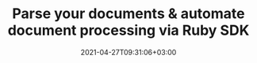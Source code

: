 ---
############################# Static ############################
layout: "product"
date: 2021-04-27T09:31:06+03:00
draft: false

product: "Parser"
product_tag: "parser"
platform: "Ruby"
platform_tag: "ruby"

############################# Head ############################
head_title: "Parse Documents and Extract Data with Ruby"
head_description: "Parse documents by template and fetch plain and formatted text, markdown text, HTML tags, images and document information using Ruby."

############################# Header ############################
title: "Parse your documents & automate document processing via Ruby SDK"
description: "Build document processing solutions using Ruby REST API. Use our unified API with different document types without worrying about file format specifics."
button:
    enable: true

############################# SubMenu ############################
submenu:
    enable: true
    
    left:
        img_alt: "GroupDocs.Parser Cloud SDK for Ruby"
        image: "/sdk/272x272/groupdocs_parser-for-ruby.webp"
        product: "GroupDocs.Parser"
        platform: "Ruby"

    middle:
        button:
            # button loop
            - link: "#overview"
              text: "Overview"

            # button loop
            - link: "#features"
              text: "Features"


            # button loop
            - link: "https://docs.groupdocs.cloud/parser/release-notes/"
              text: "Release Notes"

            # button loop
            - link: "https://purchase.groupdocs.cloud/pricing"
              text: "Pricing"

    right:
        link_download: "https://github.com/groupdocs-parser-cloud/groupdocs-parser-cloud-ruby"
        link_learn: "https://docs.groupdocs.cloud/parser/"
        link_buy: "https://purchase.groupdocs.cloud/buy"

############################# Overview ############################
overview:
    enable: true
    content: |
      GroupDocs.Parser Cloud SDK for Ruby and is a powerful REST API document data parsing solution that allows to parse over 50 document types. The SDK allows to build document processing automation solutions in a unified way. No matter what document format you receive - PDF or DOCX or any other supported one, you are allowed to extract data with the unified API.
      Parsing by template is a valuable feature, but the API also provides other methods to extract images and text.
    tabs:
      enable: true
      
      ## TAB ONE ##
      tab_one:
        description: |
          An overview of the features supported by the document parser Cloud API.
      
        left:
          enable: true
          icon: "fas fa-list-ul"
          title: "Features"
          content: |
            * Parse documents
            * Parse document by template
            * Extract text
            * Extract images
            * Extract metadata
        right:
          enable: true
          icon: "fas fa-files-o"
          title: "Extract from Documents"
          content: |
            * Emails
            * eBooks
            * PDF files
            * PDF Portfolio
            * Files within ZIP archives
            * Text and Markup documents
            * Microsoft & OpenDocument
      
      ## TAB TWO ##
      tab_two:
        description: |
          Document parser Cloud API supported formats.

        left:
          enable: true
          table:
            # table loop
            - title: "Microsoft Office Formats"
              content: |
                * **Word Processing**: DOC, DOCX, DOCM, DOT, DOTX, DOTM
                * **Spreadsheets**: XLS, XLSX, XLSM, XLSB, XLT, XLTX, XLTM, XLA, XLAM
                * **Presentations**: PPT, PPTX, PPTM, PPS, PPSX, PPSM, POT, POTX, POTM
                * **OneNote**: ONE

        right:
          enable: true
          table:
            # table loop
            - title: "OpenDocument & Other Formats"
              content: |
                * **OpenDocument Formats**: ODT, OTT, ODS, OTS, ODP, OTP
                * **Text**: TXT, RTF
                * **Markup**: HTML, XHTML, MHTML, MD, XML
                * **Portable Formats**: PDF
                * **Email**: PST, OST, EML, EMLX, MSG
                * **eBook Formats**: EPUB, FB2, CHM
                * **Other**: NUMBERS, CSV, ZIP


      ## TAB THREE ##
      tab_three:
        description: |
          Supported Operating Systems and Frameworks
      
        left:
          enable: true
          table:
            # table loop
            - icon: "fab fa-windows"
              title: "Operating Systems"
              content: |
                * Microsoft Windows Desktop
                * Microsoft Windows Server
                * Linux
                * MacOS

            # table loop
            - icon: "fas fa-code"
              title: "Supported Frameworks"
              content: |
                * Java 7 (1.7) and above

        right:
          enable: true
          table:
            # table loop
            - icon: "fas fa-cogs"
              title: "Development Environments"
              content: |
                * NetBeans
                * IntelliJ IDEA
                * Eclipse
            # table loop
            - icon: "fas fa-tools"
              title: "Build Automation Tool"
              content: |
                * Maven

############################# Features ############################
features:
    enable: true
    title: "Document Parser REST API Features"

    feature:
      # feature loop
      - icon: "fas fa-file-pdf"
        content: "Parse PDF, word processing documents, spreadsheets & presentations"

      # feature loop
      - icon: "fas fa-file"
        content: "Parse Microsoft Word, Excel, PowerPoint and OpenDocument template files"

      # feature loop
      - icon: "fas fa-file-alt"
        content: "Parse Macro-Enabled document & templates for MS Word, Excel & PowerPoint"
      
      # feature loop
      - icon: "fas fa-passport"
        content: "Extract text content from the whole document"

      # feature loop
      - icon: "fas fa-file-image"
        content: "Extract text and images from specific pages"

      # feature loop
      - icon: "fas fa-font"
        content: "Extract formatted text by setting extraction mode"

      # feature loop
      - icon: "fas fa-file-archive"
        content: "Extract text from the documents in ZIP archives or Emails"

      # feature loop
      - icon: "fas fa-envelope"
        content: "Retrieve documents from Emails, PDF portfolios & MS Outlook storages"

      # feature loop
      - icon: "fas fa-stopwatch-20"
        content: "Get document page count and other information"
    
    more_feature:
      # more_feature_loop
      - title: "Extract Images from a Document"
        content: "GroupDocs.Parser Cloud API, provides several ways to extract images from the documents. You can extract all the images from the whole document, extract images from the specific pages by setting pages range. Following example shows how to extract images from a document by a page number range."

      # more_feature_loop
      - title: "Extract images by a page number range - Ruby"
        content: |          
          
          ```Ruby
          # For complete examples and data files, please go to https://github.com/groupdocs-parser-cloud/groupdocs-parser-cloud-ruby-samples
          require 'groupdocs_viewer_cloud'
    
          $app_sid = "XXXX-XXXX-XXXX-XXXX" # Get AppKey and AppSID from https://dashboard.groupdocs.cloud
          $app_key = "XXXXXXXXXXXXXXXX" # Get AppKey and AppSID from https://dashboard.groupdocs.cloud
      
          parseApi = GroupDocsParserCloud::ParseApi.from_keys($app_sid, $app_key)
    
          options = GroupDocsParserCloud::ImagesOptions.new
          options.file_info = GroupDocsParserCloud::FileInfo.new
          options.file_info.file_path = "slides/three-slides.pptx"
    
          options.start_page_number = 1
          options.count_pages_to_extract = 2
    
          request = GroupDocsParserCloud::ImagesRequest.new(options)
          response = parseApi.images(request)
              ```

############################# Support ############################
support:
    enable: true

############################# Solutions ############################
solutions:
    enable: true
    title: "GroupDocs.Parser Cloud also offers individual document parsing SDKs for other languages as listed below:"

    solution:
        # solution loop
        - img_alt: "GroupDocs.Parser Cloud for cURL"
          image: "/sdk/272x272/groupdocs_parser-for-curl.webp"
          product: "GroupDocs.Parser"
          platform: "cURL"
          link: "/parser/curl/"

        # solution loop
        - img_alt: "GroupDocs.Parser Cloud SDK for .NET"
          image: "/sdk/272x272/groupdocs_parser-for-net.webp"
          product: "GroupDocs.Parser"
          platform: ".NET"
          link: "/parser/net/"

        # solution loop
        - img_alt: "GroupDocs.Parser Cloud SDK for Java"
          image: "/sdk/272x272/groupdocs_parser-for-java.webp"
          product: "GroupDocs.Parser"
          platform: "Java"
          link: "/parser/java/"

        # solution loop
        - img_alt: "GroupDocs.Parser Cloud SDK for PHP"
          image: "/sdk/272x272/groupdocs_parser-for-php.webp"
          product: "GroupDocs.Parser"
          platform: "PHP"
          link: "/parser/php/"

        # solution loop
        - img_alt: "GroupDocs.Parser Cloud SDK for Python"
          image: "/sdk/272x272/groupdocs_parser-for-python.webp"
          product: "GroupDocs.Parser"
          platform: "Python"
          link: "/parser/python/"

        # solution loop
        - img_alt: "GroupDocs.Parser Cloud SDK for Node.js"
          image: "/sdk/272x272/groupdocs_parser-for-node.webp"
          product: "GroupDocs.Parser"
          platform: "Node.js"
          link: "/parser/nodejs/"
   

############################# Back to top ###############################
back_to_top:
  enable: true
---